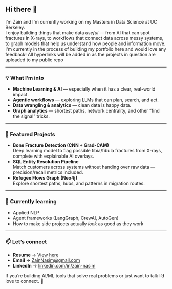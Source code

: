 ## Hi there 👋

I’m Zain and I'm currently working on my Masters in Data Science at UC Berkeley.  
I enjoy building things that make data *useful* — from AI that can spot fractures in X-rays, to workflows that connect data across messy systems, to graph models that help us understand how people and information move.
I'm currently in the process of building my portfolio here and would love any feedback! All hyperlinks will be added in as the projects in question are uploaded to my public repo

---

### 💡 What I’m into
- **Machine Learning & AI** — especially when it has a clear, real-world impact.
- **Agentic workflows** — exploring LLMs that can plan, search, and act.
- **Data wrangling & analytics** — clean data is happy data.
- **Graph analytics** — shortest paths, network centrality, and other “find the signal” tricks.

---

### 📌 Featured Projects
- **Bone Fracture Detection (CNN + Grad-CAM)**  
  Deep learning model to flag possible tibia/fibula fractures from X-rays, complete with explainable AI overlays.
- **SQL Entity Resolution Pipeline**  
  Match customers across systems without handing over raw data — precision/recall metrics included.
- **Refugee Flows Graph (Neo4j)**  
  Explore shortest paths, hubs, and patterns in migration routes.

---

### 🌱 Currently learning
- Applied NLP
- Agent frameworks (LangGraph, CrewAI, AutoGen)
- How to make side projects actually *look* as good as they work

---

### 📫 Let’s connect
- **Resume** → [View here](https://docs.google.com/document/d/191RrJ10AybRiR1Lgz5itqYG94DnYJsO9CgMm4jCY5CE/edit?usp=sharing)  
- **Email** → ZainNasim@gmail.com  
- **LinkedIn** → [linkedin.com/in/zain-nasim](https://www.linkedin.com/in/zain-nasim/)  

If you’re building AI/ML tools that solve real problems or just want to talk I’d love to connect. 🙂
